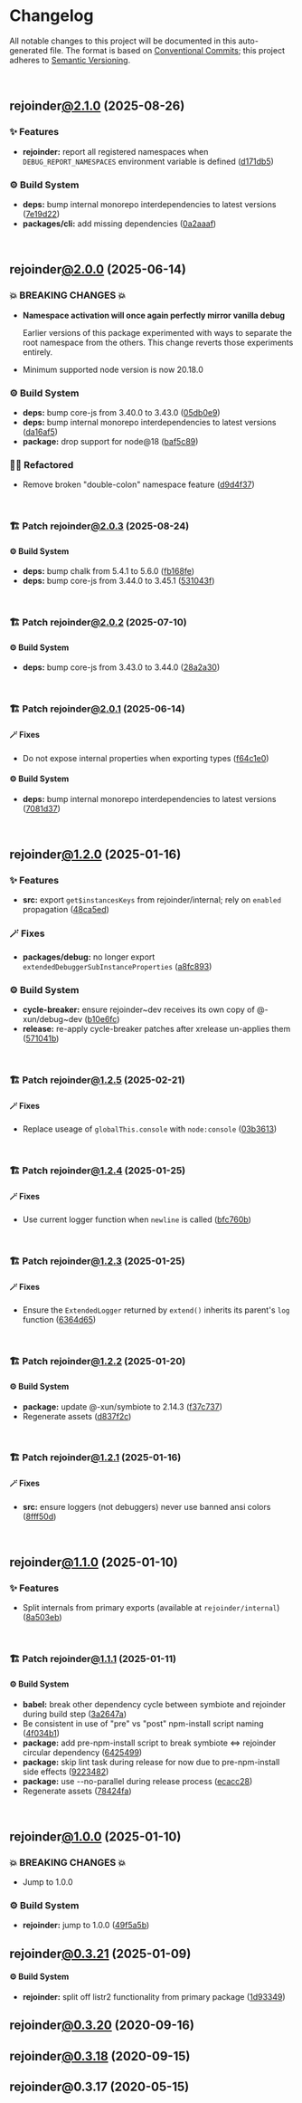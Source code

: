 # Changelog

All notable changes to this project will be documented in this auto-generated
file. The format is based on [Conventional Commits][1];
this project adheres to [Semantic Versioning][2].

<br />

## rejoinder[@2.1.0][3] (2025-08-26)

### ✨ Features

- **rejoinder:** report all registered namespaces when `DEBUG_REPORT_NAMESPACES` environment variable is defined ([d171db5][4])

### ⚙️ Build System

- **deps:** bump internal monorepo interdependencies to latest versions ([7e19d22][5])
- **packages/cli:** add missing dependencies ([0a2aaaf][6])

<br />

## rejoinder[@2.0.0][7] (2025-06-14)

### 💥 BREAKING CHANGES 💥

- **Namespace activation will once again perfectly mirror vanilla debug**

  Earlier versions of this package experimented with ways to separate the root namespace from the others. This change reverts those experiments entirely.

- Minimum supported node version is now 20.18.0

### ⚙️ Build System

- **deps:** bump core-js from 3.40.0 to 3.43.0 ([05db0e9][8])
- **deps:** bump internal monorepo interdependencies to latest versions ([da16af5][9])
- **package:** drop support for node\@18 ([baf5c89][10])

### 🧙🏿 Refactored

- Remove broken "double-colon" namespace feature ([d9d4f37][11])

<br />

### 🏗️ Patch rejoinder[@2.0.3][12] (2025-08-24)

#### ⚙️ Build System

- **deps:** bump chalk from 5.4.1 to 5.6.0 ([fb168fe][13])
- **deps:** bump core-js from 3.44.0 to 3.45.1 ([531043f][14])

<br />

### 🏗️ Patch rejoinder[@2.0.2][15] (2025-07-10)

#### ⚙️ Build System

- **deps:** bump core-js from 3.43.0 to 3.44.0 ([28a2a30][16])

<br />

### 🏗️ Patch rejoinder[@2.0.1][17] (2025-06-14)

#### 🪄 Fixes

- Do not expose internal properties when exporting types ([f64c1e0][18])

#### ⚙️ Build System

- **deps:** bump internal monorepo interdependencies to latest versions ([7081d37][19])

<br />

## rejoinder[@1.2.0][20] (2025-01-16)

### ✨ Features

- **src:** export `get$instancesKeys` from rejoinder/internal; rely on `enabled` propagation ([48ca5ed][21])

### 🪄 Fixes

- **packages/debug:** no longer export `extendedDebuggerSubInstanceProperties` ([a8fc893][22])

### ⚙️ Build System

- **cycle-breaker:** ensure rejoinder\~dev receives its own copy of @-xun/debug\~dev ([b10e6fc][23])
- **release:** re-apply cycle-breaker patches after xrelease un-applies them ([571041b][24])

<br />

### 🏗️ Patch rejoinder[@1.2.5][25] (2025-02-21)

#### 🪄 Fixes

- Replace useage of `globalThis.console` with `node:console` ([03b3613][26])

<br />

### 🏗️ Patch rejoinder[@1.2.4][27] (2025-01-25)

#### 🪄 Fixes

- Use current logger function when `newline` is called ([bfc760b][28])

<br />

### 🏗️ Patch rejoinder[@1.2.3][29] (2025-01-25)

#### 🪄 Fixes

- Ensure the `ExtendedLogger` returned by `extend()` inherits its parent's `log` function ([6364d65][30])

<br />

### 🏗️ Patch rejoinder[@1.2.2][31] (2025-01-20)

#### ⚙️ Build System

- **package:** update @-xun/symbiote to 2.14.3 ([f37c737][32])
- Regenerate assets ([d837f2c][33])

<br />

### 🏗️ Patch rejoinder[@1.2.1][34] (2025-01-16)

#### 🪄 Fixes

- **src:** ensure loggers (not debuggers) never use banned ansi colors ([8fff50d][35])

<br />

## rejoinder[@1.1.0][36] (2025-01-10)

### ✨ Features

- Split internals from primary exports (available at `rejoinder/internal`) ([8a503eb][37])

<br />

### 🏗️ Patch rejoinder[@1.1.1][38] (2025-01-11)

#### ⚙️ Build System

- **babel:** break other dependency cycle between symbiote and rejoinder during build step ([3a2647a][39])
- Be consistent in use of "pre" vs "post" npm-install script naming ([4f034b1][40])
- **package:** add pre-npm-install script to break symbiote <=> rejoinder circular dependency ([6425499][41])
- **package:** skip lint task during release for now due to pre-npm-install side effects ([9223482][42])
- **package:** use --no-parallel during release process ([ecacc28][43])
- Regenerate assets ([78424fa][44])

<br />

## rejoinder[@1.0.0][45] (2025-01-10)

### 💥 BREAKING CHANGES 💥

- Jump to 1.0.0

### ⚙️ Build System

- **rejoinder:** jump to 1.0.0 ([49f5a5b][46])

## rejoinder[@0.3.21][47] (2025-01-09)

#### ⚙️ Build System

- **rejoinder:** split off listr2 functionality from primary package ([1d93349][48])

## rejoinder[@0.3.20][49] (2020-09-16)

## rejoinder[@0.3.18][50] (2020-09-15)

## rejoinder\@0.3.17 (2020-05-15)

[1]: https://conventionalcommits.org
[2]: https://semver.org
[3]: https://github.com/Xunnamius/rejoinder/compare/rejoinder@2.0.3...rejoinder@2.1.0
[4]: https://github.com/Xunnamius/rejoinder/commit/d171db5c74df6813c27614589608a745e19f148b
[5]: https://github.com/Xunnamius/rejoinder/commit/7e19d22886061c4c3167eb9f66a5d5d2e7d75a86
[6]: https://github.com/Xunnamius/rejoinder/commit/0a2aaaf72a2ba10068362711259ae81118451687
[7]: https://github.com/Xunnamius/rejoinder/compare/rejoinder@1.2.5...rejoinder@2.0.0
[8]: https://github.com/Xunnamius/rejoinder/commit/05db0e97a8b00603265d509263fd30b7b4062bcb
[9]: https://github.com/Xunnamius/rejoinder/commit/da16af5949ab72de25a6f2682f5d9b378051bd92
[10]: https://github.com/Xunnamius/rejoinder/commit/baf5c89e66b1bdacf31ca37e80d78e8f1b048530
[11]: https://github.com/Xunnamius/rejoinder/commit/d9d4f378320c4405c80cb306d8174b752def9292
[12]: https://github.com/Xunnamius/rejoinder/compare/rejoinder@2.0.2...rejoinder@2.0.3
[13]: https://github.com/Xunnamius/rejoinder/commit/fb168fe207fddb7009f006ed31957b8bc20bff10
[14]: https://github.com/Xunnamius/rejoinder/commit/531043f9c2b2ad4933602a9bdb7889c1d8291f66
[15]: https://github.com/Xunnamius/rejoinder/compare/rejoinder@2.0.1...rejoinder@2.0.2
[16]: https://github.com/Xunnamius/rejoinder/commit/28a2a305b8387e72ef630445e46fee9dee4c794e
[17]: https://github.com/Xunnamius/rejoinder/compare/rejoinder@2.0.0...rejoinder@2.0.1
[18]: https://github.com/Xunnamius/rejoinder/commit/f64c1e0c19bc97c588be2ae8d7b20734d4ed6719
[19]: https://github.com/Xunnamius/rejoinder/commit/7081d37c1950eeadab2857cc4cf50906196bfe99
[20]: https://github.com/Xunnamius/rejoinder/compare/rejoinder@1.1.1...rejoinder@1.2.0
[21]: https://github.com/Xunnamius/rejoinder/commit/48ca5ed758cd58ac94fb3124e2a594da1d2a7a3a
[22]: https://github.com/Xunnamius/rejoinder/commit/a8fc893bb23117400a376d2641b297eb2199956b
[23]: https://github.com/Xunnamius/rejoinder/commit/b10e6fc514367aef02468efe7382c2a09b7d45d5
[24]: https://github.com/Xunnamius/rejoinder/commit/571041bf4746363a1355f6eb2e03d6c31e5b0a18
[25]: https://github.com/Xunnamius/rejoinder/compare/rejoinder@1.2.4...rejoinder@1.2.5
[26]: https://github.com/Xunnamius/rejoinder/commit/03b3613ea5521daeec1921ccb4f8819f94b7098e
[27]: https://github.com/Xunnamius/rejoinder/compare/rejoinder@1.2.3...rejoinder@1.2.4
[28]: https://github.com/Xunnamius/rejoinder/commit/bfc760b32795efc432b7155b8ae5fa0baca00ee5
[29]: https://github.com/Xunnamius/rejoinder/compare/rejoinder@1.2.2...rejoinder@1.2.3
[30]: https://github.com/Xunnamius/rejoinder/commit/6364d654a78668a6aba3808c40b450fcc2389353
[31]: https://github.com/Xunnamius/rejoinder/compare/rejoinder@1.2.1...rejoinder@1.2.2
[32]: https://github.com/Xunnamius/rejoinder/commit/f37c737d9e65ca1a5c6439eb64cd6b1e3f022245
[33]: https://github.com/Xunnamius/rejoinder/commit/d837f2cf51d0f744b1acb9f03c50dbfbe4361561
[34]: https://github.com/Xunnamius/rejoinder/compare/rejoinder@1.2.0...rejoinder@1.2.1
[35]: https://github.com/Xunnamius/rejoinder/commit/8fff50d663840973b506f42d097ba932988f893a
[36]: https://github.com/Xunnamius/rejoinder/compare/rejoinder@1.0.0...rejoinder@1.1.0
[37]: https://github.com/Xunnamius/rejoinder/commit/8a503ebeed2689d0efaa12692a8cdaf933b5902d
[38]: https://github.com/Xunnamius/rejoinder/compare/rejoinder@1.1.0...rejoinder@1.1.1
[39]: https://github.com/Xunnamius/rejoinder/commit/3a2647a4383d23c44984f5fba72936f803375d01
[40]: https://github.com/Xunnamius/rejoinder/commit/4f034b13c055cd89d409e657a782736ffce01aee
[41]: https://github.com/Xunnamius/rejoinder/commit/64254992295ef6f5190b0afba24212fdd92feacb
[42]: https://github.com/Xunnamius/rejoinder/commit/9223482982798f7556a4daad0ef1201567959c38
[43]: https://github.com/Xunnamius/rejoinder/commit/ecacc284cc93a112a5ebdd9865e0c2198aeab5d2
[44]: https://github.com/Xunnamius/rejoinder/commit/78424fa8f7badb679969f17dc434d2444f557d0d
[45]: https://github.com/Xunnamius/rejoinder/compare/rejoinder@0.3.21...rejoinder@1.0.0
[46]: https://github.com/Xunnamius/rejoinder/commit/49f5a5b6bdfa22c9d737f729307f17e76e106dd5
[47]: https://github.com/Xunnamius/rejoinder/compare/rejoinder@0.3.20...rejoinder@0.3.21
[48]: https://github.com/Xunnamius/rejoinder/commit/1d93349ce956b897a64948edbbd692d6e79bc22d
[49]: https://github.com/Xunnamius/rejoinder/compare/rejoinder@0.3.19...rejoinder@0.3.20
[50]: https://github.com/Xunnamius/rejoinder/compare/rejoinder@0.3.17...rejoinder@0.3.18
